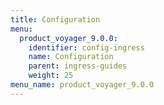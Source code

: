 ```yaml
---
title: Configuration
menu:
  product_voyager_9.0.0:
    identifier: config-ingress
    name: Configuration
    parent: ingress-guides
    weight: 25
menu_name: product_voyager_9.0.0
---
```


